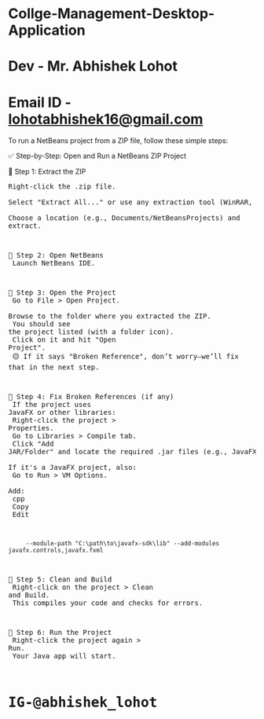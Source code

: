 # Collge-Management-Desktop-Application
# Dev - Mr. Abhishek Lohot
# Email ID - lohotabhishek16@gmail.com
To run a NetBeans project from a ZIP file, follow these simple steps:

✅ Step-by-Step: Open and Run a NetBeans ZIP Project

🔹 Step 1: Extract the ZIP</br>
        <pre>Right-click the .zip file.</br>
        Select "Extract All..." or use any extraction tool (WinRAR, 7-Zip).</br>
        Choose a location (e.g., Documents/NetBeansProjects) and extract.</br>

🔹 Step 2: Open NetBeans</br>
        Launch NetBeans IDE.</br>

🔹 Step 3: Open the Project</br>
        Go to File > Open Project.</br>
        Browse to the folder where you extracted the ZIP.</br>
        You should see the project listed (with a folder icon).</br>
        Click on it and hit "Open Project".</br>
        🟡 If it says "Broken Reference", don’t worry—we’ll fix that in the next step.</br>

🔹 Step 4: Fix Broken References (if any)</br>
        If the project uses JavaFX or other libraries:</br>
        Right-click the project > Properties.</br>
        Go to Libraries > Compile tab.</br>
        Click "Add JAR/Folder" and locate the required .jar files (e.g., JavaFX SDK).</br>
        If it's a JavaFX project, also:</br>
        Go to Run > VM Options.</br>
        Add:</br>
          cpp</br>
          Copy</br>
          Edit</br>
      
         --module-path "C:\path\to\javafx-sdk\lib" --add-modules javafx.controls,javafx.fxml

🔹 Step 5: Clean and Build</br>
          Right-click on the project > Clean and Build.</br>
          This compiles your code and checks for errors.</br>

🔹 Step 6: Run the Project</br>
          Right-click the project again > Run.</br>
          Your Java app will start.</br>
<h1>IG-@abhishek_lohot</h1></br>
